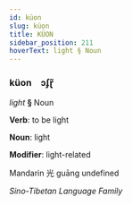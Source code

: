 ```yaml
---
id: küon
slug: küon
title: KÜON
sidebar_position: 211
hoverText: light § Noun
---
```


### küon&emsp;<span kind="abugida">ɔʄɽ̃</span>

*light* **§** Noun

**Verb**: to be light

**Noun**: light

**Modifier**: light-related

Mandarin 光 guāng undefined

*Sino-Tibetan Language Family*